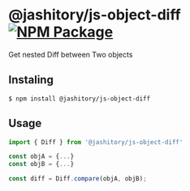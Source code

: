 # @jashitory/js-object-diff [![NPM Package][npm]][npm-url]

[npm]: https://img.shields.io/npm/v/@jashitory/js-object-diff
[npm-url]: https://www.npmjs.com/package/@jashitory/js-object-diff

Get nested Diff between Two objects

## Instaling

`$ npm install @jashitory/js-object-diff`

## Usage

```typescript
import { Diff } from '@jashitory/js-object-diff'

const objA = {...}
const objB = {...}

const diff = Diff.compare(objA, objB);
```